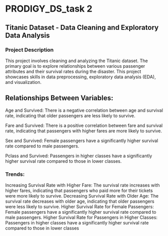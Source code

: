 # PRODIGY_DS_task 2

## Titanic Dataset - Data Cleaning and Exploratory Data Analysis

### Project Description
This project involves cleaning and analyzing the Titanic dataset. The primary goal is to explore relationships between various passenger attributes and their survival rates during the disaster. This project showcases skills in data preprocessing, exploratory data analysis (EDA), and visualization.

## Relationships Between Variables:

Age and Survived: There is a negative correlation between age and survival rate, indicating that older passengers are less likely to survive.

Fare and Survived: There is a positive correlation between fare and survival rate, indicating that passengers with higher fares are more likely to
survive.

Sex and Survived: Female passengers have a significantly higher survival rate compared to male passengers.

Pclass and Survived: Passengers in higher classes have a significantly higher survival rate compared to those in lower classes.

### Trends:

Increasing Survival Rate with Higher Fare: The survival rate increases with higher fares, indicating that passengers who paid more for their tickets were more likely to survive.
Decreasing Survival Rate with Older 
Age: The survival rate decreases with older age, indicating that older passengers were less likely to survive.
Higher Survival Rate for Female Passengers: Female passengers have a significantly higher survival rate compared to male passengers.
Higher Survival Rate for Passengers in Higher Classes: Passengers in higher classes have a significantly higher survival rate compared to 
those in lower classes
